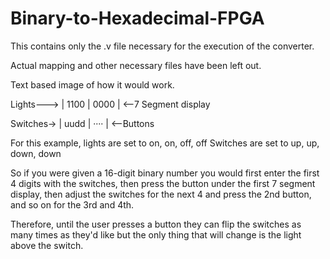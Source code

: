# Binary-to-Hexadecimal-FPGA

This contains only the .v file necessary for the execution of the converter.

Actual mapping and other necessary files have been left out.

Text based image of how it would work.

Lights---> | 1100 | 0000 | <--7 Segment display

Switches-> | uudd | ···· | <--Buttons

For this example, lights are set to on, on, off, off
Switches are set to up, up, down, down

So if you were given a 16-digit binary number you would first enter the first 4 digits with the switches, then press the button under the first 7 segment display, then adjust the switches for the next 4 and press the 2nd button, and so on for the 3rd and 4th.

Therefore, until the user presses a button they can flip the switches as many times as they'd like but the only thing that will change is the light above the switch.
 
